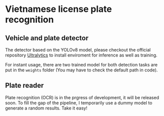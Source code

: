 # Vietnamese license plate recognition

## Vehicle and plate detector
The detector based on the YOLOv8 model, please checkout the official repository [Ultralytics](https://github.com/ultralytics/ultralytics) to install enviroment for inference as well as training.

For instant usage, there are two trained model for both detection tasks are put in the ```weights``` folder (You may have to check the default path in code).

## Plate reader
Plate recognition (OCR) is in the prgress of development, it will be released soon. To fill the gap of the pipeline, I temporarily use a dummy model to generate a random results. Take it easy!